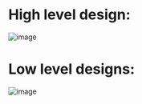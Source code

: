 # High level design:

![image](https://user-images.githubusercontent.com/68493803/114967850-d0c64280-9e92-11eb-9775-492a6fb3a4ce.png)

# Low level designs:

![image](https://user-images.githubusercontent.com/68493803/114978536-f3faed00-9ea6-11eb-8093-eda72a55fb19.png)


